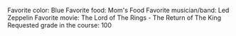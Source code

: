 Favorite color: Blue
Favorite food: Mom's Food
Favorite musician/band: Led Zeppelin
Favorite movie: The Lord of The Rings - The Return of The King
Requested grade in the course: 100
